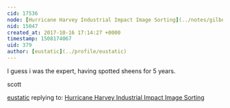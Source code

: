 ```yaml
---
cid: 17536
node: [Hurricane Harvey Industrial Impact Image Sorting](../notes/gilbert/10-13-2017/hurricane-harvey-industrial-impact-image-sorting)
nid: 15047
created_at: 2017-10-16 17:14:27 +0000
timestamp: 1508174067
uid: 379
author: [eustatic](../profile/eustatic)
---
```


I guess i was the expert, having spotted sheens for 5 years. 

scott

[eustatic](../profile/eustatic) replying to: [Hurricane Harvey Industrial Impact Image Sorting](../notes/gilbert/10-13-2017/hurricane-harvey-industrial-impact-image-sorting)

